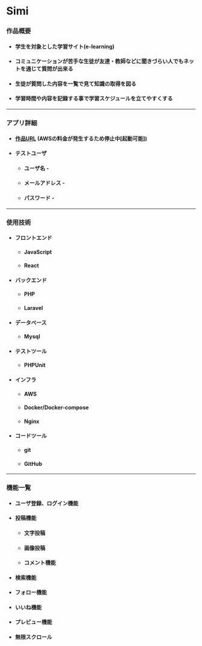# **Simi**

### 作品概要

- #### 学生を対象とした学習サイト(e-learning)
- #### コミュニケーションが苦手な生徒が友達・教師などに聞きづらい人でもネットを通じて質問が出来る
- #### 生徒が質問した内容を一覧で見て知識の取得を図る
- #### 学習時間や内容を記録する事で学習スケジュールを立てやすくする

---

### アプリ詳細

* #### [作品URL](http://35.78.177.238/) (AWSの料金が発生するため停止中[起動可能])

* #### テストユーザ
    * #### ユーザ名 - 
    * #### メールアドレス -
    * #### パスワード -  
    

---

### 使用技術

* #### フロントエンド
    * #### JavaScript
    * #### React

* #### バックエンド
    * #### PHP
    * #### Laravel

* #### データベース
    * #### Mysql

* #### テストツール
    * #### PHPUnit

* #### インフラ
    * #### AWS
    * #### Docker/Docker-compose
    * #### Nginx

* #### コードツール
    * #### git
    * #### GitHub

--- 

### 機能一覧 

* #### ユーザ登録、ログイン機能

* #### 投稿機能
    * #### 文字投稿
    * #### 画像投稿
    * #### コメント機能

* #### 検索機能

* #### フォロー機能

* #### いいね機能

* #### プレビュー機能

* #### 無限スクロール
